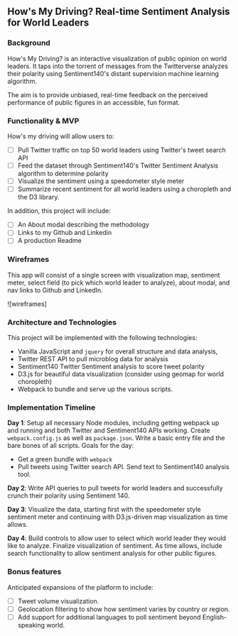 ## How's My Driving? Real-time Sentiment Analysis for World Leaders

### Background

How's My Driving? is an interactive visualization of public opinion on world leaders. It taps into the torrent of messages from the Twitterverse analyzes their polarity using Sentiment140's distant supervision machine learning algorithm.

The aim is to provide unbiased, real-time feedback on the perceived performance of public figures in an accessible, fun format.

### Functionality & MVP

How's my driving will allow users to:

- [ ] Pull Twitter traffic on top 50 world leaders using Twitter's tweet search API
- [ ] Feed the dataset through Sentiment140's Twitter Sentiment Analysis algorithm to determine polarity
- [ ] Visualize the sentiment using a speedometer style meter
- [ ] Summarize recent sentiment for all world leaders using a choropleth and the D3 library.

In addition, this project will include:

- [ ] An About modal describing the methodology
- [ ] Links to my Github and Linkedin
- [ ] A production Readme

### Wireframes

This app will consist of a single screen with visualization map, sentiment meter, select field (to pick which world leader to analyze), about modal, and nav links to Github and LinkedIn.

![wireframes]

### Architecture and Technologies

This project will be implemented with the following technologies:

- Vanilla JavaScript and `jquery` for overall structure and data analysis,
- Twitter REST API to pull microblog data for analysis
- Sentiment140 Twitter Sentiment analysis to score tweet polarity
- D3.js for beautiful data visualization (consider using geomap for world choropleth)
- Webpack to bundle and serve up the various scripts.

### Implementation Timeline

**Day 1**: Setup all necessary Node modules, including getting webpack up and running and both Twitter and Sentiment140 APIs working.  Create `webpack.config.js` as well as `package.json`.  Write a basic entry file and the bare bones of all scripts. Goals for the day:

- Get a green bundle with `webpack`
- Pull tweets using Twitter search API. Send text to Sentiment140 analysis tool.

**Day 2**: Write API queries to pull tweets for world leaders and successfully crunch their polarity using Sentiment 140.

**Day 3**: Visualize the data, starting first with the speedometer style sentiment meter and continuing with D3.js-driven map visualization as time allows.

**Day 4**: Build controls to allow user to select which world leader they would like to analyze. Finalize visualization of sentiment. As time allows, include search functionality to allow sentiment analysis for other public figures.

### Bonus features

Anticipated expansions of the platform to include:

- [ ] Tweet volume visualization.
- [ ] Geolocation filtering to show how sentiment varies by country or region.
- [ ] Add support for additional languages to poll sentiment beyond English-speaking world.
